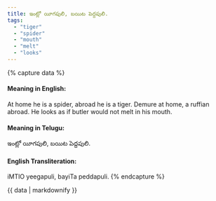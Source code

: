 ```yaml
---
title: ఇంట్లో యీగపులి, బయిట పెద్దపులి.
tags:
  - "tiger"
  - "spider"
  - "mouth"
  - "melt"
  - "looks"
---
```


{% capture data %}
#### Meaning in English:
At home he is a spider, abroad he is a tiger.
Demure at home, a ruffian abroad.
He looks as if butler would not melt in his mouth.

#### Meaning in Telugu:
ఇంట్లో యీగపులి, బయిట పెద్దపులి.

#### English Transliteration:
iMTlO yeegapuli, bayiTa peddapuli.
{% endcapture %}

{{ data | markdownify }}

